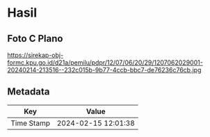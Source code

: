 # Hasil

## Foto C Plano

https://sirekap-obj-formc.kpu.go.id/d21a/pemilu/pdpr/12/07/06/20/29/1207062029001-20240214-213516--232c015b-9b77-4ccb-bbc7-de76236c76cb.jpg


## Metadata

| Key        | Value               |
| ---------- | ------------------- |
| Time Stamp | 2024-02-15 12:01:38 |



